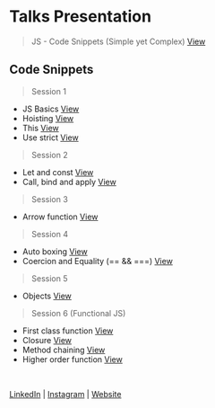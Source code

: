# Talks Presentation

> JS - Code Snippets (Simple yet Complex) [View](https://github.com/SunnyPuri/presentations/blob/master/js-code-snippets.pdf)


## Code Snippets

> Session 1

* JS Basics [View](https://github.com/SunnyPuri/presentations/blob/master/code-snippets/js-basics.md)
* Hoisting [View](https://github.com/SunnyPuri/presentations/blob/master/code-snippets/js-hoisting.md)
* This [View](https://github.com/SunnyPuri/presentations/blob/master/code-snippets/js-this.md)
* Use strict [View](https://github.com/SunnyPuri/presentations/blob/master/code-snippets/js-use-strict.md)


> Session 2

* Let and const [View](https://github.com/SunnyPuri/presentations/blob/master/code-snippets/js-let-const.md)
* Call, bind and apply [View](https://github.com/SunnyPuri/presentations/blob/master/code-snippets/js-call-bind-apply.md)


> Session 3

* Arrow function [View](https://github.com/SunnyPuri/presentations/blob/master/code-snippets/js-arrow-function.md)


> Session 4

* Auto boxing [View](https://github.com/SunnyPuri/presentations/blob/master/code-snippets/js-auto-boxing.md)
* Coercion and Equality (== && ===) [View](https://github.com/SunnyPuri/presentations/blob/master/code-snippets/js-equality.md)

> Session 5

* Objects [View](https://github.com/SunnyPuri/presentations/blob/master/code-snippets/js-objects.md)


> Session 6 (Functional JS)

* First class function [View](https://github.com/SunnyPuri/presentations/blob/master/code-snippets/js-first-class-function.md)
* Closure [View](https://github.com/SunnyPuri/presentations/blob/master/code-snippets/js-closure.md)
* Method chaining [View](https://github.com/SunnyPuri/presentations/blob/master/code-snippets/js-method-chaining.md)
* Higher order function [View](https://github.com/SunnyPuri/presentations/blob/master/code-snippets/js-higher-order-function.md)



<br />

[LinkedIn](http://linkedin.com/in/sunnypuri) | [Instagram](https://www.instagram.com/devkode.io/) | [Website](http://learn.devkode.in/)
